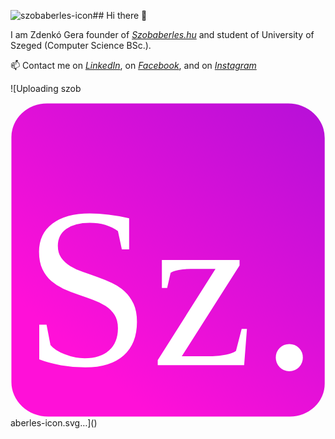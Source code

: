 ![szobaberles-icon](https://github.com/user-attachments/assets/275cf150-7cdb-486d-8794-f38cc4a247d8)## Hi there 👋

I am Zdenkó Gera founder of *[Szobaberles.hu](https://www.szobaberles.hu/)* and student of University of Szeged (Computer Science BSc.).

📫 Contact me
on *[LinkedIn](https://www.linkedin.com/in/zdenk%C3%B3-gera-952543309/)*,
on *[Facebook](https://www.facebook.com/zdenko.gera)*,
and on *[Instagram](https://www.instagram.com/zdenko_gera/)*



![Uploading szob<?xml version="1.0" encoding="UTF-8" standalone="no"?>
<!-- Created with Inkscape (http://www.inkscape.org/) -->

<svg
   width="400mm"
   height="400mm"
   viewBox="0 0 400 400"
   version="1.1"
   id="svg1"
   sodipodi:docname="szobaberles-icon.svg"
   xmlns:inkscape="http://www.inkscape.org/namespaces/inkscape"
   xmlns:sodipodi="http://sodipodi.sourceforge.net/DTD/sodipodi-0.dtd"
   xmlns:xlink="http://www.w3.org/1999/xlink"
   xmlns="http://www.w3.org/2000/svg"
   xmlns:svg="http://www.w3.org/2000/svg">
  <sodipodi:namedview
     id="namedview1"
     pagecolor="#ffffff"
     bordercolor="#999999"
     borderopacity="1"
     inkscape:showpageshadow="2"
     inkscape:pageopacity="0"
     inkscape:pagecheckerboard="0"
     inkscape:deskcolor="#d1d1d1"
     inkscape:document-units="mm" />
  <defs
     id="defs1">
    <rect
       x="61.423515"
       y="237.76843"
       width="1424.6293"
       height="1022.4043"
       id="rect2" />
    <linearGradient
       id="linearGradient1">
      <stop
         style="stop-color:#ff10d8;stop-opacity:1;"
         offset="0"
         id="stop1" />
      <stop
         style="stop-color:#aa10d8;stop-opacity:1;"
         offset="1"
         id="stop2" />
    </linearGradient>
    <linearGradient
       xlink:href="#linearGradient1"
       id="linearGradient2"
       x1="133.86945"
       y1="278.71182"
       x2="377.46799"
       y2="11.704433"
       gradientUnits="userSpaceOnUse" />
  </defs>
  <g
     id="layer1">
    <path
       style="fill:url(#linearGradient2);fill-opacity:1;stroke-width:2.546;stroke-dasharray:none"
       id="rect1"
       width="269.20193"
       height="284.56403"
       x="74.615761"
       y="49.743843"
       d="M 105.19359,49.743843 H 312.43518 A 31.382511,31.382511 45 0 1 343.8177,81.126354 V 304.46157 a 29.846302,29.846302 135 0 1 -29.84631,29.8463 H 105.99827 A 31.382511,31.382511 45 0 1 74.615761,302.92536 V 80.321671 A 30.577828,30.577828 135 0 1 105.19359,49.743843 Z"
       transform="matrix(1.4778669,0,0,1.3973231,-109.12294,-68.359001)" />
    <text
       xml:space="preserve"
       transform="matrix(0.26458333,0,0,0.26458333,0.52424642,197.11664)"
       id="text1"
       style="font-style:normal;font-variant:normal;font-weight:normal;font-stretch:normal;font-size:1100px;line-height:0px;font-family:'Cheesy Cats';-inkscape-font-specification:'Cheesy Cats';letter-spacing:2px;white-space:pre;shape-inside:url(#rect2);fill:#ffffff;fill-opacity:1;stroke-width:18.8976;stroke-linecap:round"><tspan
         x="61.423828"
         y="515.54536"
         id="tspan1">Sz</tspan></text>
    <text
       xml:space="preserve"
       style="font-style:normal;font-variant:normal;font-weight:normal;font-stretch:normal;font-size:291.042px;line-height:0px;font-family:'Cheesy Cats';-inkscape-font-specification:'Cheesy Cats';letter-spacing:0.529167px;fill:#ffffff;fill-opacity:1;stroke-width:4.99999;stroke-linecap:round"
       x="317.6933"
       y="337.09042"
       id="text2"><tspan
         sodipodi:role="line"
         id="tspan2"
         style="font-size:291.042px;stroke-width:5"
         x="317.6933"
         y="337.09042">.</tspan></text>
  </g>
</svg>
aberles-icon.svg…]()

